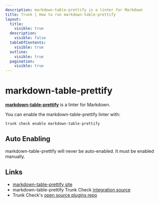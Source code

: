 ```yaml
---
description: markdown-table-prettify is a linter for Markdown
title: Trunk | How to run markdown-table-prettify
layout:
  title:
    visible: true
  description:
    visible: false
  tableOfContents:
    visible: true
  outline:
    visible: true
  pagination:
    visible: true
---
```


# markdown-table-prettify

[**markdown-table-prettify**](https://github.com/darkriszty/MarkdownTablePrettify-VSCodeExt#readme) is a linter for Markdown.

You can enable the markdown-table-prettify linter with:

```shell
trunk check enable markdown-table-prettify
```

## Auto Enabling

markdown-table-prettify will never be auto-enabled. It must be enabled manually.





## Links

- [markdown-table-prettify site](https://github.com/darkriszty/MarkdownTablePrettify-VSCodeExt#readme)
- markdown-table-prettify Trunk Check [integration source](https://github.com/trunk-io/plugins/tree/main/linters/markdown-table-prettify)
- Trunk Check's [open source plugins repo](https://github.com/trunk-io/plugins/tree/main)
